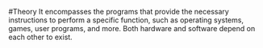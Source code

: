 #Theory 
It encompasses the programs that provide the necessary instructions to perform a specific function, such as operating systems, games, user programs, and more. Both hardware and software depend on each other to exist.